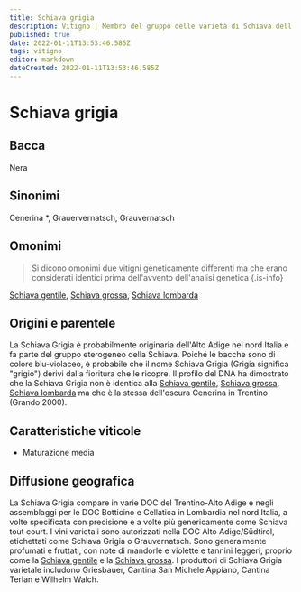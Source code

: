 ```yaml
---
title: Schiava grigia
description: Vitigno | Membro del gruppo delle varietà di Schiava dell'Alto Adige con una particolare colorazione bluastra.
published: true
date: 2022-01-11T13:53:46.585Z
tags: vitigno
editor: markdown
dateCreated: 2022-01-11T13:53:46.585Z
---
```


# Schiava grigia

## Bacca
Nera

## Sinonimi
Cenerina *, Grauervernatsch, Grauvernatsch

## Omonimi
> Si dicono omonimi due vitigni geneticamente differenti ma che erano considerati identici prima dell'avvento dell'analisi genetica
{.is-info}

[Schiava gentile](/vitigni/Italia/bacca-nera/schiava-gentile), [Schiava grossa](/vitigni/Italia/bacca-nera/schiava-grossa), [Schiava lombarda](/vitigni/Italia/bacca-nera/schiava-lombarda) 

## Origini e parentele
La Schiava Grigia è probabilmente originaria dell'Alto Adige nel nord Italia e fa parte del gruppo eterogeneo della Schiava. Poiché le bacche sono di colore blu-violaceo, è probabile che il nome Schiava Grigia (Grigia significa "grigio") derivi dalla fioritura che le ricopre. Il profilo del DNA ha dimostrato che la Schiava Grigia non è identica alla [Schiava gentile](/vitigni/Italia/bacca-nera/schiava-gentile), [Schiava grossa](/vitigni/Italia/bacca-nera/schiava-grossa), [Schiava lombarda](/vitigni/Italia/bacca-nera/schiava-lombarda) ma che è la stessa dell'oscura Cenerina in Trentino (Grando 2000).


## Caratteristiche viticole
- Maturazione media

## Diffusione geografica

La Schiava Grigia compare in varie DOC del Trentino-Alto Adige e negli assemblaggi per le DOC Botticino e Cellatica in Lombardia nel nord Italia, a volte specificata con precisione e a volte più genericamente come Schiava tout court. I vini varietali sono autorizzati nella DOC Alto Adige/Südtirol, etichettati come Schiava Grigia o Grauvernatsch. Sono generalmente profumati e fruttati, con note di mandorle e violette e tannini leggeri, proprio come la [Schiava gentile](/vitigni/Italia/bacca-nera/schiava-gentile) e la [Schiava grossa](/vitigni/Italia/bacca-nera/schiava-grossa). I produttori di Schiava Grigia varietale includono Griesbauer, Cantina San Michele Appiano, Cantina Terlan e Wilhelm Walch.
